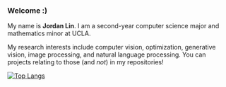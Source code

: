 ### Welcome :)

My name is **Jordan Lin**. I am a second-year computer science major and mathematics minor at UCLA.

My research interests include computer vision, optimization, generative vision, image processing, and natural language processing. You can projects relating to those (and *not*) in my repositories!

[![Top Langs](https://github-readme-stats.vercel.app/api/top-langs/?username=kuanhenglin&layout=compact&theme=dark&exclude_repo=fahrenheit-denialists)](https://github.com/anuraghazra/github-readme-stats)

<!---
[![Jordan's GitHub stats](https://github-readme-stats.vercel.app/api?username=kuanhenglin)](https://github.com/anuraghazra/github-readme-stats)
--->

<!---
kuanhenglin/kuanhenglin is a ✨ special ✨ repository because its `README.md` (this file) appears on your GitHub profile.
You can click the Preview link to take a look at your changes.
--->
